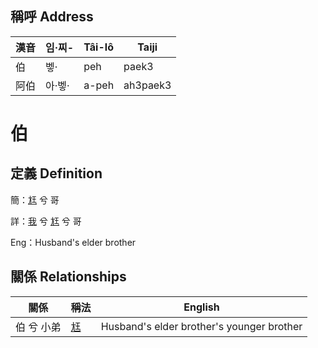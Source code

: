 

## 稱呼 Address

漢音 | 임·찌- | Tâi-lô | Taiji
--- | --- | --- | --- 
伯 | 벻· | peh | paek3 
阿伯 | 아·벻· | a-peh | ah3paek3 
# 伯
## 定義 Definition
簡：[尪](member17.md) 兮 哥

詳：[我](member1.md) 兮 [尪](member17.md) 兮 哥

Eng：Husband's elder brother

## 關係 Relationships

關係 | 稱法 | English
--- | --- | --- 
伯 兮 小弟 | [尪](member17.md) | Husband's elder brother's younger brother

